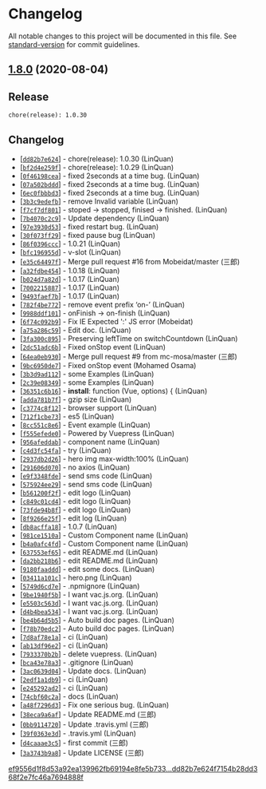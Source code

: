 # Changelog

All notable changes to this project will be documented in this file. See [standard-version](https://github.com/conventional-changelog/standard-version) for commit guidelines.

## [1.8.0](https://github.com/mlinquan/vue-awesome-countdown/compare/v1.0.30...v1.8.0) (2020-08-04)

## Release

```
chore(release): 1.0.30

```

## Changelog

* [[`dd82b7e624`](https://github.com/mlinquan/vue-awesome-countdown/commit/dd82b7e624)] - chore(release): 1.0.30 (LinQuan)
* [[`bf2d4e259f`](https://github.com/mlinquan/vue-awesome-countdown/commit/bf2d4e259f)] - chore(release): 1.0.29 (LinQuan)
* [[`0f46198cea`](https://github.com/mlinquan/vue-awesome-countdown/commit/0f46198cea)] - fixed 2seconds at a time bug. (LinQuan)
* [[`07a502bddd`](https://github.com/mlinquan/vue-awesome-countdown/commit/07a502bddd)] - fixed 2seconds at a time bug. (LinQuan)
* [[`6ec0fbbbd3`](https://github.com/mlinquan/vue-awesome-countdown/commit/6ec0fbbbd3)] - fixed 2seconds at a time bug. (LinQuan)
* [[`3b3c9edefb`](https://github.com/mlinquan/vue-awesome-countdown/commit/3b3c9edefb)] - remove Invalid variable (LinQuan)
* [[`f7cf7df801`](https://github.com/mlinquan/vue-awesome-countdown/commit/f7cf7df801)] - stoped -\> stopped, finised -\> finished. (LinQuan)
* [[`7b4070c2c9`](https://github.com/mlinquan/vue-awesome-countdown/commit/7b4070c2c9)] - Update dependency (LinQuan)
* [[`97e3930d53`](https://github.com/mlinquan/vue-awesome-countdown/commit/97e3930d53)] - fixed restart bug. (LinQuan)
* [[`30f073ff29`](https://github.com/mlinquan/vue-awesome-countdown/commit/30f073ff29)] - fixed pause bug (LinQuan)
* [[`86f0396ccc`](https://github.com/mlinquan/vue-awesome-countdown/commit/86f0396ccc)] - 1.0.21 (LinQuan)
* [[`bfc196955d`](https://github.com/mlinquan/vue-awesome-countdown/commit/bfc196955d)] - v-slot (LinQuan)
* [[`e35c64497f`](https://github.com/mlinquan/vue-awesome-countdown/commit/e35c64497f)] - Merge pull request #16 from Mobeidat/master (三郎)
* [[`a32fdbe454`](https://github.com/mlinquan/vue-awesome-countdown/commit/a32fdbe454)] - 1.0.18 (LinQuan)
* [[`b024d7a82d`](https://github.com/mlinquan/vue-awesome-countdown/commit/b024d7a82d)] - 1.0.17 (LinQuan)
* [[`7002215887`](https://github.com/mlinquan/vue-awesome-countdown/commit/7002215887)] - 1.0.17 (LinQuan)
* [[`9493faef7b`](https://github.com/mlinquan/vue-awesome-countdown/commit/9493faef7b)] - 1.0.17 (LinQuan)
* [[`782f4be772`](https://github.com/mlinquan/vue-awesome-countdown/commit/782f4be772)] - remove event prefix ‘on-’ (LinQuan)
* [[`9988ddf101`](https://github.com/mlinquan/vue-awesome-countdown/commit/9988ddf101)] - onFinish -\> on-finish (LinQuan)
* [[`6f74c092b9`](https://github.com/mlinquan/vue-awesome-countdown/commit/6f74c092b9)] - Fix IE Expected ':' JS error (Mobeidat)
* [[`a75a286c59`](https://github.com/mlinquan/vue-awesome-countdown/commit/a75a286c59)] - Edit doc. (LinQuan)
* [[`3fa300c895`](https://github.com/mlinquan/vue-awesome-countdown/commit/3fa300c895)] - Preserving leftTime on switchCountdown (LinQuan)
* [[`2dc51adc6b`](https://github.com/mlinquan/vue-awesome-countdown/commit/2dc51adc6b)] - Fixed onStop event (LinQuan)
* [[`64ea0eb930`](https://github.com/mlinquan/vue-awesome-countdown/commit/64ea0eb930)] - Merge pull request #9 from mc-mosa/master (三郎)
* [[`9bc6950de7`](https://github.com/mlinquan/vue-awesome-countdown/commit/9bc6950de7)] - Fixed onStop event (Mohamed Osama)
* [[`3b3d9ad112`](https://github.com/mlinquan/vue-awesome-countdown/commit/3b3d9ad112)] - some Examples (LinQuan)
* [[`2c39e08349`](https://github.com/mlinquan/vue-awesome-countdown/commit/2c39e08349)] - some Examples (LinQuan)
* [[`36351c6b16`](https://github.com/mlinquan/vue-awesome-countdown/commit/36351c6b16)] - **install**: function (Vue, options) { (LinQuan)
* [[`adda781b7f`](https://github.com/mlinquan/vue-awesome-countdown/commit/adda781b7f)] - gzip size (LinQuan)
* [[`c3774c8f12`](https://github.com/mlinquan/vue-awesome-countdown/commit/c3774c8f12)] - browser support (LinQuan)
* [[`712f1cbe73`](https://github.com/mlinquan/vue-awesome-countdown/commit/712f1cbe73)] - es5 (LinQuan)
* [[`8cc551c8e6`](https://github.com/mlinquan/vue-awesome-countdown/commit/8cc551c8e6)] - Event example (LinQuan)
* [[`f555efede0`](https://github.com/mlinquan/vue-awesome-countdown/commit/f555efede0)] - Powered by Vuepress (LinQuan)
* [[`956afeddab`](https://github.com/mlinquan/vue-awesome-countdown/commit/956afeddab)] - component name (LinQuan)
* [[`c4d3fc54fa`](https://github.com/mlinquan/vue-awesome-countdown/commit/c4d3fc54fa)] - try (LinQuan)
* [[`2937db2d26`](https://github.com/mlinquan/vue-awesome-countdown/commit/2937db2d26)] - hero img max-width:100% (LinQuan)
* [[`291606d070`](https://github.com/mlinquan/vue-awesome-countdown/commit/291606d070)] - no axios (LinQuan)
* [[`e9f3348fde`](https://github.com/mlinquan/vue-awesome-countdown/commit/e9f3348fde)] - send sms code (LinQuan)
* [[`575924ee29`](https://github.com/mlinquan/vue-awesome-countdown/commit/575924ee29)] - send sms code (LinQuan)
* [[`b561200f2f`](https://github.com/mlinquan/vue-awesome-countdown/commit/b561200f2f)] - edit logo (LinQuan)
* [[`c849c01cd4`](https://github.com/mlinquan/vue-awesome-countdown/commit/c849c01cd4)] - edit logo (LinQuan)
* [[`73fde94b8f`](https://github.com/mlinquan/vue-awesome-countdown/commit/73fde94b8f)] - edit logo (LinQuan)
* [[`8f9266e25f`](https://github.com/mlinquan/vue-awesome-countdown/commit/8f9266e25f)] - edit log (LinQuan)
* [[`db8acffa18`](https://github.com/mlinquan/vue-awesome-countdown/commit/db8acffa18)] - 1.0.7 (LinQuan)
* [[`981ce1510a`](https://github.com/mlinquan/vue-awesome-countdown/commit/981ce1510a)] - Custom Component name (LinQuan)
* [[`b4a0afc4fd`](https://github.com/mlinquan/vue-awesome-countdown/commit/b4a0afc4fd)] - Custom Component name (LinQuan)
* [[`637553ef65`](https://github.com/mlinquan/vue-awesome-countdown/commit/637553ef65)] - edit README.md (LinQuan)
* [[`da2bb218b6`](https://github.com/mlinquan/vue-awesome-countdown/commit/da2bb218b6)] - edit README.md (LinQuan)
* [[`9180faaddd`](https://github.com/mlinquan/vue-awesome-countdown/commit/9180faaddd)] - edit some docs. (LinQuan)
* [[`03411a101c`](https://github.com/mlinquan/vue-awesome-countdown/commit/03411a101c)] - hero.png (LinQuan)
* [[`5749d6cd7e`](https://github.com/mlinquan/vue-awesome-countdown/commit/5749d6cd7e)] - .npmignore (LinQuan)
* [[`9be1940f5b`](https://github.com/mlinquan/vue-awesome-countdown/commit/9be1940f5b)] - I want vac.js.org. (LinQuan)
* [[`e5503c563d`](https://github.com/mlinquan/vue-awesome-countdown/commit/e5503c563d)] - I want vac.js.org. (LinQuan)
* [[`d4b4bea534`](https://github.com/mlinquan/vue-awesome-countdown/commit/d4b4bea534)] - I want vac.js.org. (LinQuan)
* [[`be4b64d5b5`](https://github.com/mlinquan/vue-awesome-countdown/commit/be4b64d5b5)] - Auto build doc pages. (LinQuan)
* [[`f78b70edc2`](https://github.com/mlinquan/vue-awesome-countdown/commit/f78b70edc2)] - Auto build doc pages. (LinQuan)
* [[`7d8af78e1a`](https://github.com/mlinquan/vue-awesome-countdown/commit/7d8af78e1a)] - ci (LinQuan)
* [[`ab13df96e2`](https://github.com/mlinquan/vue-awesome-countdown/commit/ab13df96e2)] - ci (LinQuan)
* [[`7933370b2b`](https://github.com/mlinquan/vue-awesome-countdown/commit/7933370b2b)] - delete vuepress. (LinQuan)
* [[`bca43e78a3`](https://github.com/mlinquan/vue-awesome-countdown/commit/bca43e78a3)] - .gitignore (LinQuan)
* [[`3ac0639d04`](https://github.com/mlinquan/vue-awesome-countdown/commit/3ac0639d04)] - Update docs. (LinQuan)
* [[`2edf1a1db9`](https://github.com/mlinquan/vue-awesome-countdown/commit/2edf1a1db9)] - ci (LinQuan)
* [[`e245292ad2`](https://github.com/mlinquan/vue-awesome-countdown/commit/e245292ad2)] - ci (LinQuan)
* [[`74cbf60c2a`](https://github.com/mlinquan/vue-awesome-countdown/commit/74cbf60c2a)] - docs (LinQuan)
* [[`a48f7296d3`](https://github.com/mlinquan/vue-awesome-countdown/commit/a48f7296d3)] - Fix one serious bug. (LinQuan)
* [[`38eca9a6af`](https://github.com/mlinquan/vue-awesome-countdown/commit/38eca9a6af)] - Update README.md (三郎)
* [[`0bb9114720`](https://github.com/mlinquan/vue-awesome-countdown/commit/0bb9114720)] - Update .travis.yml (三郎)
* [[`39f0363e3d`](https://github.com/mlinquan/vue-awesome-countdown/commit/39f0363e3d)] - .travis.yml (LinQuan)
* [[`d4caaae3c5`](https://github.com/mlinquan/vue-awesome-countdown/commit/d4caaae3c5)] - first commit (三郎)
* [[`3a3743b9a8`](https://github.com/mlinquan/vue-awesome-countdown/commit/3a3743b9a8)] - Update LICENSE (三郎)

[ef9556d1f8d53a92ea139962fb69194e8fe5b733...dd82b7e624f7154b28dd368f2e7fc46a7694888f](https://github.com/mlinquan/vue-awesome-countdown/compare/ef9556d1f8d53a92ea139962fb69194e8fe5b733...dd82b7e624f7154b28dd368f2e7fc46a7694888f)